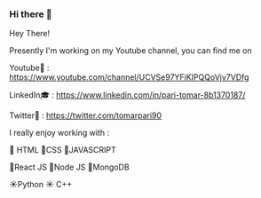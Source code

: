 ### Hi there 👋

Hey There!

Presently I'm working on my Youtube channel, you can find me on 

Youtube🔧 : https://www.youtube.com/channel/UCVSe97YFiKIPQQoVjv7VDfg

LinkedIn🎓  : https://www.linkedin.com/in/pari-tomar-8b1370187/

Twitter👜 : https://twitter.com/tomarpari90


I really enjoy working with : 

🚀 HTML   🚀CSS   🚀JAVASCRIPT 

🎉React JS  🎉Node JS  🎉MongoDB

☀️Python  ☀️ C++  

